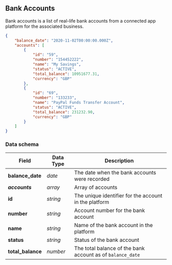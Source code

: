 ## Bank Accounts

Bank accounts is a list of real-life bank accounts from a connected app platform for the associated business.

```json
{
    "balance_date": "2020-11-02T00:00:00.000Z",
    "accounts": [
        {
            "id": "59",
            "number": "154452222",
            "name": "My Savings",
            "status": "ACTIVE",
            "total_balance": 10951677.31,
            "currency": "GBP"
        },
        {
            "id": "69",
            "number": "133233",
            "name": "PayPal Funds Transfer Account",
            "status": "ACTIVE",
            "total_balance": 231232.90,
            "currency": "GBP" 
        }
    ]
}
```

### Data schema

| Field             | Data Type | Description                                                |
|-------------------|-----------|------------------------------------------------------------|
| **balance_date**  | *date*    | The date when the bank accounts were recorded              |
| ***accounts***    | *array*   | Array of accounts                                          |
| **id**            | *string*  | The unique identifier for the account in the platform      |
| **number**        | *string*  | Account number for the bank account                        |
| **name**          | *string*  | Name of the bank account in the platform                   |
| **status**        | *string*  | Status of the bank account                                 |
| **total_balance** | *number*  | The total balance of the bank account as of `balance_date` |
